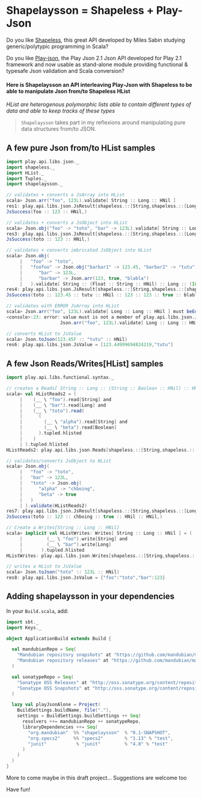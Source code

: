 # Shapelaysson = Shapeless + Play-Json 

Do you like [Shapeless](https://github.com/milessabin/shapeless), this great API developed by Miles Sabin studying generic/polytypic programming in Scala?

Do you like [Play-json](https://github.com/mandubian/play-json-alone), the Play Json 2.1 Json API developed for Play 2.1 framework and now usable as stand-alone module providing functional & typesafe Json validation and Scala conversion?

#### Here is **Shapelaysson** an API interleaving Play-Json with Shapeless to be able to **manipulate Json from/to Shapeless HList** 

_HList are heterogenous polymorphic lists able to contain different types of data and able to keep tracks of these types_


> `Shapelaysson` takes part in my reflexions around manipulating pure data structures from/to JSON.

## A few pure Json from/to HList samples

```scala
import play.api.libs.json._
import shapeless._
import HList._
import Tuples._
import shapelaysson._

// validates + converts a JsArray into HList
scala> Json.arr("foo", 123L).validate[ String :: Long :: HNil ]
res1: play.api.libs.json.JsResult[shapeless.::[String,shapeless.::[Long,shapeless.HNil]]] = 
JsSuccess(foo :: 123 :: HNil,)

// validates + converts a JsObject into HList
scala> Json.obj("foo" -> "toto", "bar" -> 123L).validate[ String :: Long :: HNil ]
res3: play.api.libs.json.JsResult[shapeless.::[String,shapeless.::[Long,shapeless.HNil]]] = 
JsSuccess(toto :: 123 :: HNil,)

// validates + converts imbricated JsObject into HList
scala> Json.obj(
     |   "foo" -> "toto", 
     |   "foofoo" -> Json.obj("barbar1" -> 123.45, "barbar2" -> "tutu"),
     |      "bar" -> 123L,
     |      "barbar" -> Json.arr(123, true, "blabla")
     |   ).validate[ String :: (Float :: String :: HNil) :: Long :: (Int :: Boolean :: String :: HNil) :: HNil ]
res4: play.api.libs.json.JsResult[shapeless.::[String,shapeless.::[shapeless.::[Float,shapeless.::[String,shapeless.HNil]],shapeless.::[Long,shapeless.::[shapeless.::[Int,shapeless.::[Boolean,shapeless.::[String,shapeless.HNil]]],shapeless.HNil]]]]] = 
JsSuccess(toto :: 123.45 :: tutu :: HNil :: 123 :: 123 :: true :: blabla :: HNil :: HNil,)

// validates with ERROR JsArray into HList
scala> Json.arr("foo", 123L).validate[ Long :: Long :: HNil ] must beEqualTo( JsError("validate.error.expected.jsnumber") )
<console>:23: error: value must is not a member of play.api.libs.json.JsResult[shapeless.::[Long,shapeless.::[Long,shapeless.HNil]]]
                    Json.arr("foo", 123L).validate[ Long :: Long :: HNil ] must beEqualTo( JsError("validate.error.expected.jsnumber") )

// converts HList to JsValue
scala> Json.toJson(123.45F :: "tutu" :: HNil)
res6: play.api.libs.json.JsValue = [123.44999694824219,"tutu"]

```

## A few Json Reads/Writes[HList] samples
  
```scala
import play.api.libs.functional.syntax._

// creates a Reads[ String :: Long :: (String :: Boolean :: HNil) :: HNil]
scala> val HListReads2 = (
     |    (__ \ "foo").read[String] and
     |    (__ \ "bar").read[Long] and
     |    (__ \ "toto").read(
     |      (
     |        (__ \ "alpha").read[String] and
     |        (__ \ "beta").read[Boolean]
     |      ).tupled.hlisted
     |    )
     | ).tupled.hlisted
HListReads2: play.api.libs.json.Reads[shapeless.::[String,shapeless.::[Long,shapeless.::[shapeless.::[String,shapeless.::[Boolean,shapeless.HNil]],shapeless.HNil]]]] = play.api.libs.json.Reads$$anon$8@7e4a09ee

// validates/converts JsObject to HList
scala> Json.obj(
     |   "foo" -> "toto", 
     |   "bar" -> 123L,
     |   "toto" -> Json.obj(
     |      "alpha" -> "chboing",
     |      "beta" -> true
     |   )
     | ).validate(HListReads2)
res7: play.api.libs.json.JsResult[shapeless.::[String,shapeless.::[Long,shapeless.::[shapeless.::[String,shapeless.::[Boolean,shapeless.HNil]],shapeless.HNil]]]] = 
JsSuccess(toto :: 123 :: chboing :: true :: HNil :: HNil,)

// Create a Writes[String :: Long :: HNil]
scala> implicit val HListWrites: Writes[ String :: Long :: HNil ] = (
     |         (__ \ "foo").write[String] and
     |         (__ \ "bar").write[Long]
     |       ).tupled.hlisted
HListWrites: play.api.libs.json.Writes[shapeless.::[String,shapeless.::[Long,shapeless.HNil]]] = play.api.libs.json.Writes$$anon$5@7c9d07e2

// writes a HList to JsValue
scala> Json.toJson("toto" :: 123L :: HNil)
res8: play.api.libs.json.JsValue = {"foo":"toto","bar":123}
```

## Adding shapelaysson in your dependencies

In your `Build.scala`, add:

```scala
import sbt._
import Keys._

object ApplicationBuild extends Build {

  val mandubianRepo = Seq(
    "Mandubian repository snapshots" at "https://github.com/mandubian/mandubian-mvn/raw/master/snapshots/",
    "Mandubian repository releases" at "https://github.com/mandubian/mandubian-mvn/raw/master/releases/"
  )

  val sonatypeRepo = Seq(
    "Sonatype OSS Releases" at "http://oss.sonatype.org/content/repositories/releases/",
    "Sonatype OSS Snapshots" at "http://oss.sonatype.org/content/repositories/snapshots/"    
  )

  lazy val playJsonAlone = Project(
    BuildSettings.buildName, file("."),
    settings = BuildSettings.buildSettings ++ Seq(
      resolvers ++= mandubianRepo ++ sonatypeRepo,
      libraryDependencies ++= Seq(
        "org.mandubian"  %% "shapelaysson"  % "0.1-SNAPSHOT",
        "org.specs2"     %% "specs2"        % "1.13" % "test",
        "junit"           % "junit"         % "4.8" % "test"
      )
    )
  )
}

```

More to come maybe in this draft project...
Suggestions are welcome too

Have fun!
